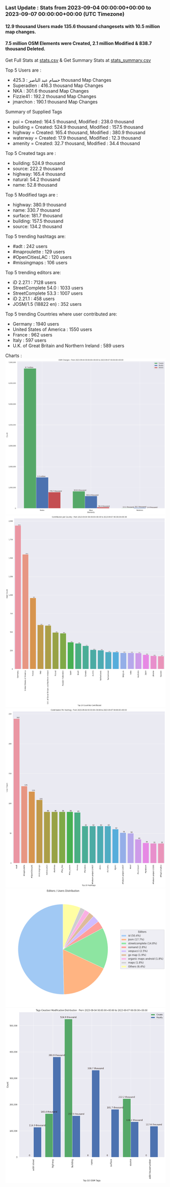 ### Last Update : Stats from 2023-09-04 00:00:00+00:00 to 2023-09-07 00:00:00+00:00 (UTC Timezone)

#### 12.9 thousand Users made 135.6 thousand changesets with 10.5 million map changes.
#### 7.5 million OSM Elements were Created, 2.1 million Modified & 838.7 thousand Deleted.
Get Full Stats at [stats.csv](/stats/Global/Daily/stats.csv)
 & Get Summary Stats at [stats_summary.csv](/stats/Global/Daily/stats_summary.csv)

Top 5 Users are : 
- حسام عبد الناصر : 425.3 thousand Map Changes
- Superadlen : 416.3 thousand Map Changes
- NKA : 301.6 thousand Map Changes
- Fizzie41 : 192.2 thousand Map Changes
- jmarchon : 190.1 thousand Map Changes

Summary of Supplied Tags
- poi = Created: 164.5 thousand, Modified : 238.0 thousand
- building = Created: 524.9 thousand, Modified : 157.5 thousand
- highway = Created: 165.4 thousand, Modified : 380.9 thousand
- waterway = Created: 17.9 thousand, Modified : 12.3 thousand
- amenity = Created: 32.7 thousand, Modified : 34.4 thousand


Top 5 Created tags are :
- building: 524.9 thousand
- source: 222.2 thousand
- highway: 165.4 thousand
- natural: 54.2 thousand
- name: 52.8 thousand


Top 5 Modified tags are :
- highway: 380.9 thousand
- name: 330.7 thousand
- surface: 181.7 thousand
- building: 157.5 thousand
- source: 134.2 thousand


Top 5 trending hashtags are:
- #adt : 242 users
- #maproulette : 129 users
- #OpenCitiesLAC : 120 users
- #missingmaps : 106 users


Top 5 trending editors are:
- iD 2.27.1 : 7128 users
- StreetComplete 54.0 : 1033 users
- StreetComplete 53.3 : 1007 users
- iD 2.21.1 : 458 users
- JOSM/1.5 (18822 en) : 352 users


Top 5 trending Countries where user contributed are:
- Germany : 1940 users
- United States of America : 1550 users
- France : 962 users
- Italy : 597 users
- U.K. of Great Britain and Northern Ireland : 589 users


 Charts : 
![Alt text](./stats_osm_changes.png) 
![Alt text](./stats_users_per_country.png) 
![Alt text](./stats_users_per_hashtag.png) 
![Alt text](./stats_editors_pie_chart.png) 
![Alt text](./stats_tags.png) 
